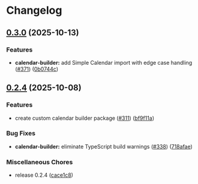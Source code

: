 # Changelog

## [0.3.0](https://github.com/rayners/fvtt-seasons-and-stars/compare/seasons-and-stars-calendar-builder-v0.2.4...seasons-and-stars-calendar-builder-v0.3.0) (2025-10-13)


### Features

* **calendar-builder:** add Simple Calendar import with edge case handling ([#371](https://github.com/rayners/fvtt-seasons-and-stars/issues/371)) ([0b0744c](https://github.com/rayners/fvtt-seasons-and-stars/commit/0b0744c6eb5c8955330564830aa57c5758b4d8c2))

## [0.2.4](https://github.com/rayners/fvtt-seasons-and-stars/compare/seasons-and-stars-calendar-builder-v0.1.0...seasons-and-stars-calendar-builder-v0.2.4) (2025-10-08)


### Features

* create custom calendar builder package ([#311](https://github.com/rayners/fvtt-seasons-and-stars/issues/311)) ([bf9f11a](https://github.com/rayners/fvtt-seasons-and-stars/commit/bf9f11af21bb6c8e0268c73a2b0ec921e2afbce9))


### Bug Fixes

* **calendar-builder:** eliminate TypeScript build warnings ([#338](https://github.com/rayners/fvtt-seasons-and-stars/issues/338)) ([718afae](https://github.com/rayners/fvtt-seasons-and-stars/commit/718afae9c69f9956df617e567ca6210a47cf4b02))


### Miscellaneous Chores

* release 0.2.4 ([cace1c8](https://github.com/rayners/fvtt-seasons-and-stars/commit/cace1c835a06a66ac75e7211005a0d02e1a32a32))
